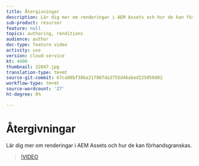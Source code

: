 ```yaml
---
title: Återgivningar
description: Lär dig mer om renderingar i AEM Assets och hur de kan förhandsgranskas.
sub-product: resurser
feature: null
topics: authoring, renditions
audience: author
doc-type: feature video
activity: use
version: cloud-service
kt: 4496
thumbnail: 32047.jpg
translation-type: tm+mt
source-git-commit: 67ca08bf386a217807da3755d46abed225050d02
workflow-type: tm+mt
source-wordcount: '27'
ht-degree: 0%

---
```



# Återgivningar

Lär dig mer om renderingar i AEM Assets och hur de kan förhandsgranskas.

>[!VIDEO](https://video.tv.adobe.com/v/32047/?quality=12&learn=on&hidetitle=true)